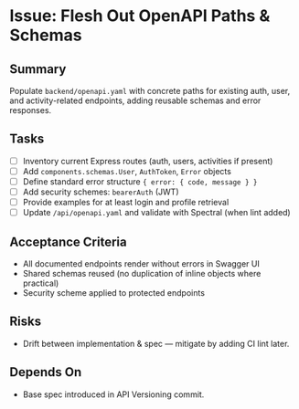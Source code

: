 # Issue: Flesh Out OpenAPI Paths & Schemas

## Summary
Populate `backend/openapi.yaml` with concrete paths for existing auth, user, and activity-related endpoints, adding reusable schemas and error responses.

## Tasks
- [ ] Inventory current Express routes (auth, users, activities if present)
- [ ] Add `components.schemas.User`, `AuthToken`, `Error` objects
- [ ] Define standard error structure `{ error: { code, message } }`
- [ ] Add security schemes: `bearerAuth` (JWT)
- [ ] Provide examples for at least login and profile retrieval
- [ ] Update `/api/openapi.yaml` and validate with Spectral (when lint added)

## Acceptance Criteria
- All documented endpoints render without errors in Swagger UI
- Shared schemas reused (no duplication of inline objects where practical)
- Security scheme applied to protected endpoints

## Risks
- Drift between implementation & spec — mitigate by adding CI lint later.

## Depends On
- Base spec introduced in API Versioning commit.
